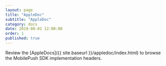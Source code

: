 ```yaml
---
layout: page
title: "AppleDoc"
subtitle: "AppleDoc"
category: docs
date: 2019-08-01 12:00:00
order: 1
published: true
---
```

Review the [AppleDocs]({{ site.baseurl }}/appledoc/index.html) to browse the MobilePush SDK implementation headers.
